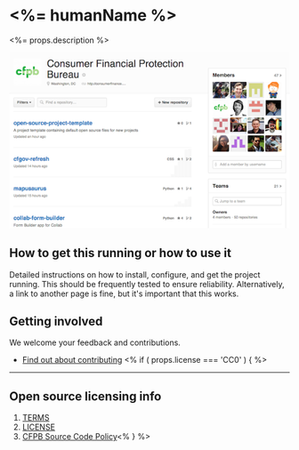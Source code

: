 # <%= humanName %>

<%= props.description %>

![Screenshot](screenshot.png)


## How to get this running or how to use it

Detailed instructions on how to install, configure, and get the project running.
This should be frequently tested to ensure reliability. Alternatively, a link to
another page is fine, but it's important that this works.


## Getting involved

We welcome your feedback and contributions.

- [Find out about contributing](CONTRIBUTING.md)
<% if ( props.license === 'CC0' ) { %>
----

## Open source licensing info
1. [TERMS](TERMS.md)
2. [LICENSE](LICENSE)
3. [CFPB Source Code Policy](https://github.com/cfpb/source-code-policy/)<% } %>